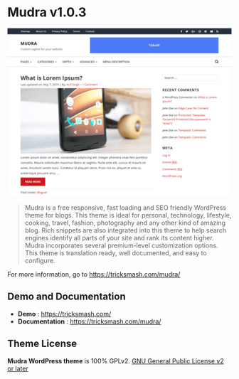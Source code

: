 # Mudra v1.0.3
![Mudra - Free Responsive Wordpress Theme](/screenshot.png)

> Mudra is a free responsive, fast loading and SEO friendly WordPress theme for blogs. This theme is ideal for personal, technology, lifestyle, cooking, travel, fashion, photography and any other kind of amazing blog. Rich snippets are also integrated into this theme to help search engines identify all parts of your site and rank its content higher. Mudra incorporates several premium-level customization options. This theme is translation ready, well documented, and easy to configure.

For more information, go to https://tricksmash.com/mudra/

## Demo and Documentation
* **Demo** : https://tricksmash.com/
* **Documentation** : https://tricksmash.com/mudra/

## Theme License
**Mudra WordPress theme** is 100% GPLv2. [GNU General Public License v2 or later](http://www.gnu.org/licenses/gpl-2.0.html)
